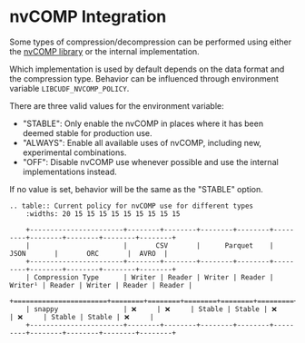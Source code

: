 # nvCOMP Integration

Some types of compression/decompression can be performed using either the [nvCOMP library](https://github.com/NVIDIA/nvcomp) or the internal implementation.

Which implementation is used by default depends on the data format and the compression type.
Behavior can be influenced through environment variable `LIBCUDF_NVCOMP_POLICY`.

There are three valid values for the environment variable:

- "STABLE": Only enable the nvCOMP in places where it has been deemed stable for production use.
- "ALWAYS": Enable all available uses of nvCOMP, including new, experimental combinations.
- "OFF": Disable nvCOMP use whenever possible and use the internal implementations instead.

If no value is set, behavior will be the same as the "STABLE" option.

```{eval-rst}
.. table:: Current policy for nvCOMP use for different types
    :widths: 20 15 15 15 15 15 15 15 15 15

    +-----------------------+--------+--------+--------+--------+---------+--------+--------+--------+--------+
    |                       |       CSV       |      Parquet    |       JSON       |       ORC       |  AVRO  |
    +-----------------------+--------+--------+--------+--------+---------+--------+--------+--------+--------+
    | Compression Type      | Writer | Reader | Writer | Reader | Writer¹ | Reader | Writer | Reader | Reader |
    +=======================+========+========+========+========+=========+========+========+========+========+
    | snappy                | ❌     | ❌     | Stable | Stable | ❌      | ❌     | Stable | Stable | ❌     |
    +-----------------------+--------+--------+--------+--------+---------+--------+--------+--------+--------+
```
